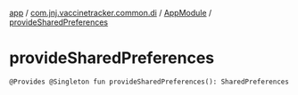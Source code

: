 [app](../../index.md) / [com.jnj.vaccinetracker.common.di](../index.md) / [AppModule](index.md) / [provideSharedPreferences](./provide-shared-preferences.md)

# provideSharedPreferences

`@Provides @Singleton fun provideSharedPreferences(): SharedPreferences`
